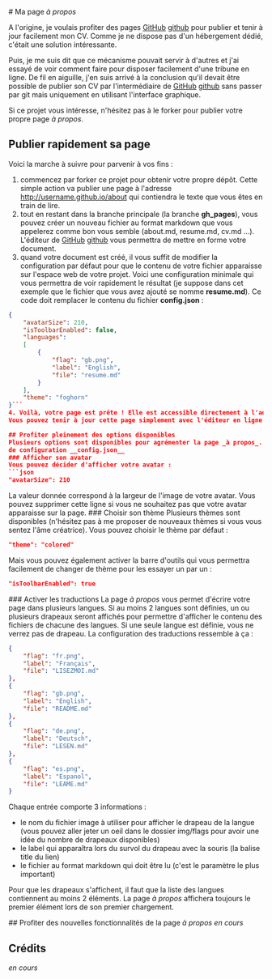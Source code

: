 # Ma page _à propos_

A l'origine, je voulais profiter des pages [GitHub] [github] pour publier et tenir à jour
facilement mon CV. Comme je ne dispose pas d'un hébergement dédié, c'était une solution intéressante.

Puis, je me suis dit que ce mécanisme pouvait servir à d'autres et j'ai essayé de voir comment faire pour disposer
facilement d'une tribune en ligne. De fil en aiguille, j'en suis arrivé à la conclusion qu'il devait être possible de
publier son CV par l'intermédiaire de [GitHub] [github] sans passer par git mais uniquement en utilisant
l'interface graphique.

Si ce projet vous intéresse, n'hésitez pas à le forker pour publier votre propre page _à propos_.

## Publier rapidement sa page

Voici la marche à suivre pour parvenir à vos fins :

1. commencez par forker ce projet pour obtenir votre propre dépôt. Cette simple action va publier une page à l'adresse
http://username.github.io/about qui contiendra le texte que vous êtes en train de lire.
2. tout en restant dans la branche principale (la branche __gh_pages__), vous pouvez créer un nouveau fichier au format
markdown que vous appelerez comme bon vous semble (about.md, resume.md, cv.md ...). L'éditeur de [GitHub] [github]
vous permettra de mettre en forme votre document.
3. quand votre document est créé, il vous suffit de modifier la configuration par défaut pour que le contenu de votre
fichier apparaisse sur l'espace web de votre projet. Voici une configuration minimale qui vous permettra de voir
rapidement le résultat (je suppose dans cet exemple que le fichier que vous avez ajouté se nomme __resume.md__). Ce
code doit remplacer le contenu du fichier __config.json__ :
```json
{
    "avatarSize": 210,
    "isToolbarEnabled": false,
    "languages":
    [
        {
            "flag": "gb.png",
            "label": "English",
            "file": "resume.md"
        }
    ],
    "theme": "foghorn"
}```
4. Voilà, votre page est prête ! Elle est accessible directement à l'adresse http://username.github.io/about.
Vous pouvez tenir à jour cette page simplement avec l'éditeur en ligne de [GitHub] [github].

## Profiter pleinement des options disponibles
Plusieurs options sont disponibles pour agrémenter la page _à propos_. Elles sont contenues dans le fichier
de configuration __config.json__
### Afficher son avatar
Vous pouvez décider d'afficher votre avatar :
```json
"avatarSize": 210
```
La valeur donnée correspond à la largeur de l'image de votre avatar. Vous
pouvez supprimer cette ligne si vous ne souhaitez pas que votre avatar apparaisse sur la page.
### Choisir son thème
Plusieurs thèmes sont disponibles (n'hésitez pas à me proposer de nouveaux thèmes si vous vous sentez l'âme
créatrice). Vous pouvez choisir le thème par défaut :
```json
"theme": "colored"
```
Mais vous pouvez également activer la barre d'outils qui vous permettra facilement de changer de thème pour les
essayer un par un :
```json
"isToolbarEnabled": true
```
### Activer les traductions
La page _à propos_ vous permet d'écrire votre page dans plusieurs langues. Si au moins 2 langues sont définies, un
ou plusieurs drapeaux seront affichés pour permettre d'afficher le contenu des fichiers de chacune des langues. Si une
seule langue est définie, vous ne verrez pas de drapeau.
La configuration des traductions ressemble à ça :
```json
{
    "flag": "fr.png",
    "label": "Français",
    "file": "LISEZMOI.md"
},
{
    "flag": "gb.png",
    "label": "English",
    "file": "README.md"
},
{
    "flag": "de.png",
    "label": "Deutsch",
    "file": "LESEN.md"
},
{
    "flag": "es.png",
    "label": "Espanol",
    "file": "LEAME.md"
}
```
Chaque entrée comporte 3 informations :
  * le nom du fichier image à utiliser pour afficher le drapeau de la langue (vous pouvez aller jeter un oeil dans
  le dossier img/flags pour avoir une idée du nombre de drapeaux disponibles)
  * le label qui apparaîtra lors du survol du drapeau avec la souris (la balise title du lien)
  * le fichier au format markdown qui doit être lu (c'est le paramètre le plus important)

Pour que les drapeaux s'affichent, il faut que la liste des langues contiennent au moins 2 éléments. La page _à propos_
affichera toujours le premier élément lors de son premier chargement.

## Profiter des nouvelles fonctionnalités de la page _à propos_
_en cours_

## Crédits
_en cours_

[github]: https://github.com